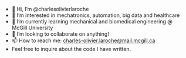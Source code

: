 - 👋 Hi, I’m @charlesolivierlaroche
- 👀 I’m interested in mechatronics, automation, big data and healthcare
- 🌱 I’m currently learning mechanical and biomedical engineering @ McGill University
- 💞️ I’m looking to collaborate on anything!
- 📫 How to reach me: charles-olivier.laroche@mail.mcgill.ca 
- Feel free to inquire about the code I have written. 

<!---
charlesolivierlaroche/charlesolivierlaroche is a ✨ special ✨ repository because its `README.md` (this file) appears on your GitHub profile.
You can click the Preview link to take a look at your changes.
--->

